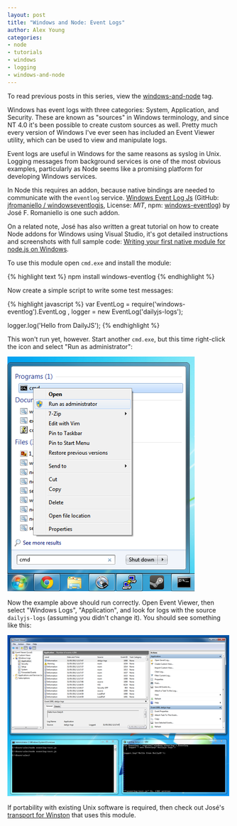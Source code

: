```yaml
---
layout: post
title: "Windows and Node: Event Logs"
author: Alex Young
categories: 
- node
- tutorials
- windows
- logging
- windows-and-node
---
```


<div class="intro">
  To read previous posts in this series, view the <a href="/tags.html#windows-and-node">windows-and-node</a> tag.
</div>

Windows has event logs with three categories: System, Application, and Security.  These are known as "sources" in Windows terminology, and since NT 4.0 it's been possible to create custom sources as well.  Pretty much every version of Windows I've ever seen has included an Event Viewer utility, which can be used to view and manipulate logs.

Event logs are useful in Windows for the same reasons as syslog in Unix.  Logging messages from background services is one of the most obvious examples, particularly as Node seems like a promising platform for developing Windows services.

In Node this requires an addon, because native bindings are needed to communicate with the `eventlog` service.  [Windows Event Log Js](http://jfromaniello.github.com/windowseventlogjs/) (GitHub: [jfromaniello / windowseventlogjs](https://github.com/jfromaniello/windowseventlogjs), License: _MIT_, npm: [windows-eventlog](http://npmjs.org/package/windows-eventlog)) by José F. Romaniello is one such addon.

On a related note, José has also written a great tutorial on how to create Node addons for Windows using Visual Studio, it's got detailed instructions and screenshots with full sample code: [Writing your first native module for node.js on Windows](http://joseoncode.com/2012/04/10/writing-your-first-native-module-for-node-dot-js-on-windows/).

To use this module open `cmd.exe` and install the module:

{% highlight text %}
npm install windows-eventlog
{% endhighlight %}

Now create a simple script to write some test messages:

{% highlight javascript %}
var EventLog = require('windows-eventlog').EventLog
  , logger = new EventLog('dailyjs-logs');

logger.log('Hello from DailyJS');
{% endhighlight %}

This won't run yet, however.  Start another `cmd.exe`, but this time right-click the icon and select "Run as administrator":

![Run as administrator](/images/posts/win5/run_as_admin.png)

Now the example above should run correctly.  Open Event Viewer, then select "Windows Logs", "Application", and look for logs with the source `dailyjs-logs` (assuming you didn't change it).  You should see something like this:

[![Event Viewer](/images/posts/win5/writing-events-thumb.png)](/images/posts/win5/writing-events.png)

If portability with existing Unix software is required, then check out José's [transport for Winston](https://github.com/jfromaniello/winston-winlog) that uses this module.
